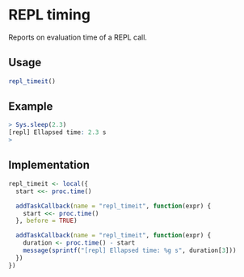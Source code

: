 # REPL timing

Reports on evaluation time of a REPL call.

## Usage

```r
repl_timeit()
```

## Example

```r
> Sys.sleep(2.3)
[repl] Ellapsed time: 2.3 s
>
```


## Implementation

```r
repl_timeit <- local({
  start <<- proc.time()

  addTaskCallback(name = "repl_timeit", function(expr) {
    start <<- proc.time()
  }, before = TRUE)

  addTaskCallback(name = "repl_timeit", function(expr) {
    duration <- proc.time() - start
    message(sprintf("[repl] Ellapsed time: %g s", duration[3]))
  })
})
```
